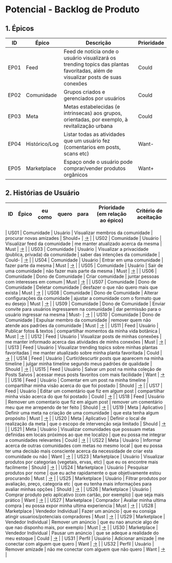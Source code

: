 # Potencial - Backlog de Produto

## 1. Épicos

| ID   | Épico         | Descrição                                                                                                                        | Prioridade |
| ---- | ------------- | -------------------------------------------------------------------------------------------------------------------------------- | ---------- |
| EP01 | Feed          | Feed de notícia onde o usuário visualizará os trending topics das plantas favoritadas, além de visualizar posts de suas conexões | Could      |
| EP02 | Comunidade    | Grupos criados e gerenciados por usuários                                                                                        | Could      |
| EP03 | Meta          | Metas estabelecidas (e intrinsecas) aos grupos, orientadas, por exemplo, à revitalização urbana                                  | Could      |
| EP04 | Histórico/Log | Listar todas as atividades que um usuário fez (comentarios em posts, scans etc)                                                  | Want-      |
| EP05 | Marketplace   | Espaço onde o usuário pode comprar/vender produtos orgânicos                                                                     | Want+      |

## 2. Histórias de Usuário

|  ID  |    Épico    |       eu como       |                                          quero                                           |                                                para                                                | Prioridade (em relação ao épico) |                                                     Critério de aceitação                                                     |
| :--: | :---------: | :-----------------: | :--------------------------------------------------------------------------------------: | :------------------------------------------------------------------------------------------------: | -------------------------------- | :---------------------------------------------------------------------------------------------------------------------------: |

| US01 | Comunidade  |       Usuário       |                             Visualizar membros da comunidade                             |                                      procurar novas amizades                                       | Should+                          |                             [→](./acceptance_criteria.md#US01---Visualizar-membros-da-comunidade) |
| US02 | Comunidade  |       Usuário       |                              Visualizar feed da comunidade                               |                                me manter atualizado acerca da mesma                                | Must                             |                              [→](./acceptance_criteria.md#US02---Visualizar-feed-da-comunidade) |
| US03 | Comunidade  |       Usuário       |                Visualizar a privacidade (publica, privada) da comunidade                 |                                 saber das intenções da comunidade                                  | Could-                           |                  [→](./acceptance_criteria.md#US03---Visualizar-a-privacidade-publica-privada-da-comunidade) |
| US04 | Comunidade  |       Usuário       |                                 Entrar em uma comunidade                                 |                                        fazer parte da mesma                                        | Must                             |                                 [→](./acceptance_criteria.md#US04---Entrar-em-uma-comunidade) |
| US05 | Comunidade  |       Usuário       |                                  Sair de uma comunidade                                  |                                   não fazer mais parte da mesma                                    | Must                             |                                  [→](./acceptance_criteria.md#US05---Sair-de-uma-comunidade) |
| US06 | Comunidade  | Dono de Comunidade  |                                     Criar comunidade                                     |                               juntar pessoas com interesses em comum                               | Must                             |                                     [→](./acceptance_criteria.md#US06---Criar-comunidade) |
| US07 | Comunidade  | Dono de Comunidade  |                                    Deletar comunidade                                    |                              desfazer o que não quero mais que exista                              | Must                             |                                    [→](./acceptance_criteria.md#US07---Deletar-comunidade) |
| US08 | Comunidade  | Dono de Comunidade  |                           Alterar configurações da comunidade                            |                          ajustar a comunidade com o formato que eu desejo                          | Must                             |                           [→](./acceptance_criteria.md#US08---Alterar-configurações-da-comunidade) |
| US09 | Comunidade  | Dono de Comunidade  |                  Enviar convite para usuários ingressarem na comunidade                  |                          dar permissão para o usuário ingressar na mesma                           | Must-                            |                  [→](./acceptance_criteria.md#US09---Enviar-convite-para-usuários-ingressarem-na-comunidade) |
| US10 | Comunidade  | Dono de Comunidade  |                              Expulsar membro da comunidade                               |                         remover quem não atende aos padrões da comunidade                          | Must                             |                              [→](./acceptance_criteria.md#US10---Expulsar-membro-da-comunidade) |
| US11 |    Feed     |       Usuário       |                                 Publicar fotos & textos                                  |                            compartilhar momentos da minha vida botânica                            | Must                             |                                  [→](./acceptance_criteria.md#US11---Publicar-fotos-textos) |
| US12 |    Feed     |       Usuário       |                           Visualizar posts de minhas conexões                            |                    me manter informado acerca das atividades de minhs conexões                     | Must                             |                           [→](./acceptance_criteria.md#US12---Visualizar-posts-de-minhas-conexões) |
| US13 |    Feed     |       Usuário       |               Visualizar trending topics sobre minhas plantas favoritadas                |                         me manter atualizado sobre minha planta favoritada                         | Could                            |               [→](./acceptance_criteria.md#US13---Visualizar-trending-topics-sobre-minhas-plantas-favoritadas) |
| US14 |    Feed     |       Usuário       |                  Curtir/descurtir posts que aparecem na minha timeline                   |                      julgar minha timeline segundo meus padrões de qualidade                       | Should                           |                  [→](./acceptance_criteria.md#US14---Curtir-descurtir-posts-que-aparecem-na-minha-timeline) |
| US15 |    Feed     |       Usuário       |                     Salvar um post na minha coleção de Posts Salvos                      |                          acessar meus posts favoritos com mais facilidade                          | Want                             |                     [→](./acceptance_criteria.md#US15---Salvar-um-post-na-minha-coleção-de-Posts-Salvos) |
| US16 |    Feed     |       Usuário       |                          Comentar em um post na minha timeline                           |                         compartilhar minha visão acerca do que foi postado                         | Should                           |                          [→](./acceptance_criteria.md#US16---Comentar-em-um-post-na-minha-timeline) |
| US17 |    Feed     |       Usuário       |                        Editar um comentário que fiz em algum post                        |                         compartilhar minha visão acerca do que foi postado                         | Could                            |                        [→](./acceptance_criteria.md#US17---Editar-um-comentário-que-fiz-em-algum-post) |
| US18 |    Feed     |       Usuário       |                       Remover um comentario que fiz em algum post                        |                      remover um comentário meu que me arrependo de ter feito                       | Should                           |                       [→](./acceptance_criteria.md#US18---Remover-um-comentario-que-fiz-em-algum-post) |
| US19 |    Meta     |     Aplicativo      |                      Definir uma meta na criação de uma comunidade                       |                                   que esta tenha algum propósito                                   | Must                             |                      [→](./acceptance_criteria.md#US19---Definir-uma-meta-na-criação-de-uma-comunidade) |
| US20 |    Meta     |     Aplicativo      |                          Definir o local de realização da meta                           |                             que o escopo de intervenção seja limitado                              | Should                           |                          [→](./acceptance_criteria.md#US20---Definir-o-local-de-realização-da-meta) |
| US21 |    Meta     |       Usuário       | Visualizar comunidades que possuam metas definidas em locais próximos ao que me localizo |                         que eu possa me integrar a comunidades relevantes                          | Could                            | [→](./acceptance_criteria.md#US21---Visualizar-comunidades-que-possuam-metas-definidas-em-locais-próximos-ao-que-me-localizo) |
| US22 |    Meta     |       Usuário       |              Informar acerca de outras comunidades com metas no mesmo local              | que eu possa ter uma decisão mais consciente acerca da necessidade de criar esta comunidade ou não | Want                             |              [→](./acceptance_criteria.md#US22---Informar-acerca-de-outras-comunidades-com-metas-no-mesmo-local) |
| US23 | Marketplace |       Usuário       |                Visualizar produtos por categorias (vegetais, ervas, etc)                 |                                 que eu os encontre mais facilmente                                 | Should                           |                  [→](./acceptance_criteria.md#US23---Visualizar-produtos-por-categorias-vegetais-ervas-etc-) |
| US24 | Marketplace |       Usuário       |                               Pesquisar produtos por nome                                |                    que eu ache rapidamente o que objetivamente estou procurando                    | Must                             |                               [→](./acceptance_criteria.md#US24---Pesquisar-produtos-por-nome) |
| US25 | Marketplace |       Usuário       |                   Filtrar produtos por avaliação, preço, categoria etc                   |                      que eu tenha mais informações para avaliar minhas opções                      | Should                           |                    [→](./acceptance_criteria.md#US25---Filtrar-produtos-por-avaliação-preço-categoria-etc) |
| US26 | Marketplace |       Usuário       |                Comprar produto pelo aplicativo (com cartão, por exemplo)                 |                                       que seja mais prático                                        | Want                             |                 [→](./acceptance_criteria.md#US26---Comprar-produto-pelo-aplicativo-com-cartão-por-exemplo-) |
| US27 | Marketplace |      Comprador      |                               Avaliar minha ultima compra                                |                              eu possa expor minha ultima experiencia                               | Must                             |                               [→](./acceptance_criteria.md#US27---Avaliar-minha-ultima-compra) |
| US28 | Marketplace | Vendedor Individual |                                     Fazer um anúncio                                     |                       que eu consiga atingir usuarios/potenciais compradores                       | Must                             |                                     [→](./acceptance_criteria.md#US28---Fazer-um-anúncio) |
| US29 | Marketplace | Vendedor Individual |                                    Remover um anúncio                                    |                   que eu nao anuncie algo de que nao disponho mais, por exemplo                    | Must                             |                                    [→](./acceptance_criteria.md#US29---Remover-um-anúncio) |
| US30 | Marketplace | Vendedor Individual |                                    Pausar um anúncio                                     |                              que se adeque a realidade do meu estoque                              | Could                            |                                    [→](./acceptance_criteria.md#US30---Pausar-um-anúncio) |
| US31 |   Perfil    |       Usuário       |                                    Adicionar amizade                                     |                                  me conectar com alguem que quero                                  | Want                             |                                    [→](./acceptance_criteria.md#US31---Adicionar-amizade) |
| US32 |   Perfil    |       Usuário       |                                     Remover amizade                                      |                              não me conectar com alguem que não quero                              | Want                             |                                     [→](./acceptance_criteria.md#US32---Remover-amizade) |

